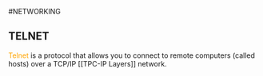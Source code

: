 #NETWORKING 

## TELNET

<span style="color:orange;">Telnet</span> is a protocol that allows you to connect to remote computers (called hosts) over a TCP/IP [[TPC-IP Layers]] network. 





